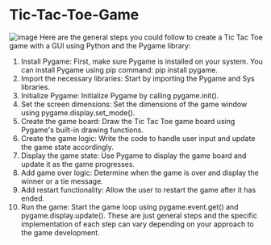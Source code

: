 # Tic-Tac-Toe-Game
![image](https://www.codesnail.com/wp-content/uploads/2020/08/tic-tac-toe-game-in-python.png)
Here are the general steps you could follow to create a Tic Tac Toe game with a GUI using Python and the Pygame library:
1. Install Pygame: First, make sure Pygame is installed on your system. You can install Pygame using pip command: pip install pygame.
2. Import the necessary libraries: Start by importing the Pygame and Sys libraries.
3. Initialize Pygame: Initialize Pygame by calling pygame.init().
4. Set the screen dimensions: Set the dimensions of the game window using pygame.display.set_mode().
5. Create the game board: Draw the Tic Tac Toe game board using Pygame's built-in drawing functions.
6. Create the game logic: Write the code to handle user input and update the game state accordingly.
7. Display the game state: Use Pygame to display the game board and update it as the game progresses.
8. Add game over logic: Determine when the game is over and display the winner or a tie message.
9. Add restart functionality: Allow the user to restart the game after it has ended.
10. Run the game: Start the game loop using pygame.event.get() and pygame.display.update().
These are just general steps and the specific implementation of each step can vary depending on your approach to the game development.
